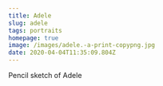 ```yaml
---
title: Adele
slug: adele
tags: portraits
homepage: true
image: /images/adele.-a-print-copypng.jpg
date: 2020-04-04T11:35:09.804Z
---
```

Pencil sketch of Adele
